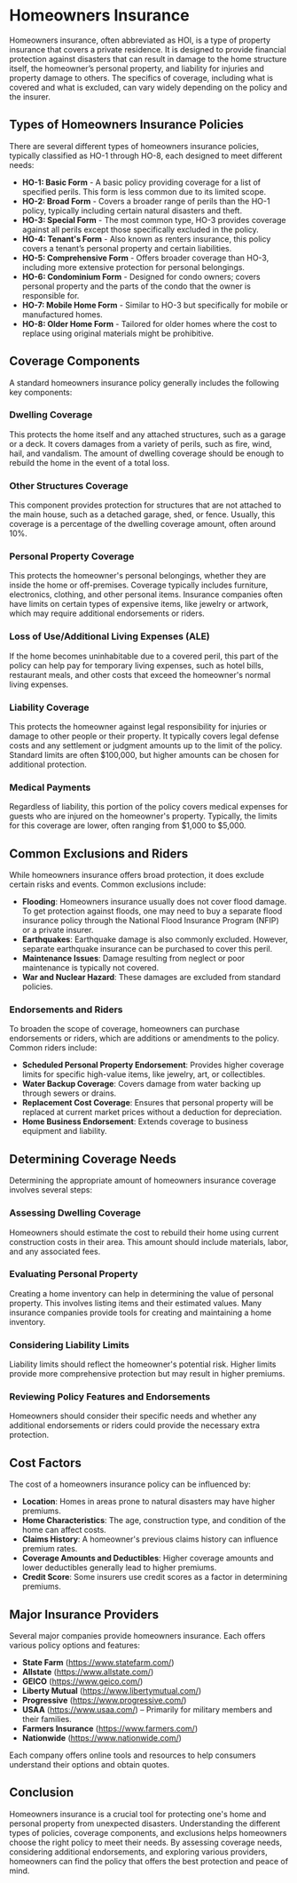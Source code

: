 # Homeowners Insurance

Homeowners insurance, often abbreviated as HOI, is a type of property insurance that covers a private residence. It is designed to provide financial protection against disasters that can result in damage to the home structure itself, the homeowner’s personal property, and liability for injuries and property damage to others. The specifics of coverage, including what is covered and what is excluded, can vary widely depending on the policy and the insurer.

## Types of Homeowners Insurance Policies

There are several different types of homeowners insurance policies, typically classified as HO-1 through HO-8, each designed to meet different needs:

- **HO-1: Basic Form** - A basic policy providing coverage for a list of specified perils. This form is less common due to its limited scope.
- **HO-2: Broad Form** - Covers a broader range of perils than the HO-1 policy, typically including certain natural disasters and theft.
- **HO-3: Special Form** - The most common type, HO-3 provides coverage against all perils except those specifically excluded in the policy.
- **HO-4: Tenant's Form** - Also known as renters insurance, this policy covers a tenant’s personal property and certain liabilities.
- **HO-5: Comprehensive Form** - Offers broader coverage than HO-3, including more extensive protection for personal belongings.
- **HO-6: Condominium Form** - Designed for condo owners; covers personal property and the parts of the condo that the owner is responsible for.
- **HO-7: Mobile Home Form** - Similar to HO-3 but specifically for mobile or manufactured homes.
- **HO-8: Older Home Form** - Tailored for older homes where the cost to replace using original materials might be prohibitive.

## Coverage Components

A standard homeowners insurance policy generally includes the following key components:

### Dwelling Coverage

This protects the home itself and any attached structures, such as a garage or a deck. It covers damages from a variety of perils, such as fire, wind, hail, and vandalism. The amount of dwelling coverage should be enough to rebuild the home in the event of a total loss.

### Other Structures Coverage

This component provides protection for structures that are not attached to the main house, such as a detached garage, shed, or fence. Usually, this coverage is a percentage of the dwelling coverage amount, often around 10%.

### Personal Property Coverage

This protects the homeowner's personal belongings, whether they are inside the home or off-premises. Coverage typically includes furniture, electronics, clothing, and other personal items. Insurance companies often have limits on certain types of expensive items, like jewelry or artwork, which may require additional endorsements or riders.

### Loss of Use/Additional Living Expenses (ALE)

If the home becomes uninhabitable due to a covered peril, this part of the policy can help pay for temporary living expenses, such as hotel bills, restaurant meals, and other costs that exceed the homeowner's normal living expenses.

### Liability Coverage

This protects the homeowner against legal responsibility for injuries or damage to other people or their property. It typically covers legal defense costs and any settlement or judgment amounts up to the limit of the policy. Standard limits are often $100,000, but higher amounts can be chosen for additional protection.

### Medical Payments

Regardless of liability, this portion of the policy covers medical expenses for guests who are injured on the homeowner's property. Typically, the limits for this coverage are lower, often ranging from $1,000 to $5,000.

## Common Exclusions and Riders

While homeowners insurance offers broad protection, it does exclude certain risks and events. Common exclusions include:

- **Flooding**: Homeowners insurance usually does not cover flood damage. To get protection against floods, one may need to buy a separate flood insurance policy through the National Flood Insurance Program (NFIP) or a private insurer.
- **Earthquakes**: Earthquake damage is also commonly excluded. However, separate earthquake insurance can be purchased to cover this peril.
- **Maintenance Issues**: Damage resulting from neglect or poor maintenance is typically not covered.
- **War and Nuclear Hazard**: These damages are excluded from standard policies.

### Endorsements and Riders

To broaden the scope of coverage, homeowners can purchase endorsements or riders, which are additions or amendments to the policy. Common riders include:

- **Scheduled Personal Property Endorsement**: Provides higher coverage limits for specific high-value items, like jewelry, art, or collectibles.
- **Water Backup Coverage**: Covers damage from water backing up through sewers or drains.
- **Replacement Cost Coverage**: Ensures that personal property will be replaced at current market prices without a deduction for depreciation.
- **Home Business Endorsement**: Extends coverage to business equipment and liability.

## Determining Coverage Needs

Determining the appropriate amount of homeowners insurance coverage involves several steps:

### Assessing Dwelling Coverage

Homeowners should estimate the cost to rebuild their home using current construction costs in their area. This amount should include materials, labor, and any associated fees.

### Evaluating Personal Property

Creating a home inventory can help in determining the value of personal property. This involves listing items and their estimated values. Many insurance companies provide tools for creating and maintaining a home inventory.

### Considering Liability Limits

Liability limits should reflect the homeowner's potential risk. Higher limits provide more comprehensive protection but may result in higher premiums.

### Reviewing Policy Features and Endorsements

Homeowners should consider their specific needs and whether any additional endorsements or riders could provide the necessary extra protection.

## Cost Factors

The cost of a homeowners insurance policy can be influenced by:

- **Location**: Homes in areas prone to natural disasters may have higher premiums.
- **Home Characteristics**: The age, construction type, and condition of the home can affect costs.
- **Claims History**: A homeowner's previous claims history can influence premium rates.
- **Coverage Amounts and Deductibles**: Higher coverage amounts and lower deductibles generally lead to higher premiums.
- **Credit Score**: Some insurers use credit scores as a factor in determining premiums.

## Major Insurance Providers

Several major companies provide homeowners insurance. Each offers various policy options and features:

- **State Farm** (https://www.statefarm.com/)
- **Allstate** (https://www.allstate.com/)
- **GEICO** (https://www.geico.com/)
- **Liberty Mutual** (https://www.libertymutual.com/)
- **Progressive** (https://www.progressive.com/)
- **USAA** (https://www.usaa.com/) – Primarily for military members and their families.
- **Farmers Insurance** (https://www.farmers.com/)
- **Nationwide** (https://www.nationwide.com/)

Each company offers online tools and resources to help consumers understand their options and obtain quotes.

## Conclusion

Homeowners insurance is a crucial tool for protecting one's home and personal property from unexpected disasters. Understanding the different types of policies, coverage components, and exclusions helps homeowners choose the right policy to meet their needs. By assessing coverage needs, considering additional endorsements, and exploring various providers, homeowners can find the policy that offers the best protection and peace of mind.